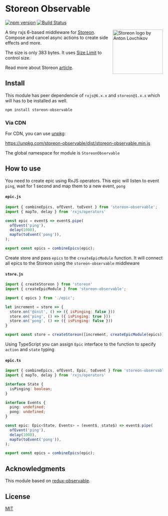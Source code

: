 # Storeon Observable

[![npm version](https://badge.fury.io/js/storeon-observable.svg)](https://www.npmjs.com/package/storeon-observable)
[![Build Status](https://travis-ci.org/distolma/storeon-observable.svg?branch=master)](https://travis-ci.org/distolma/storeon-observable)

<img src="https://storeon.github.io/storeon/logo.svg" align="right" alt="Storeon logo by Anton Lovchikov" width="160" height="142">

A tiny rxjs 6-based middleware for [Storeon]. Compose and cancel async actions to create side effects and more.

The size is only 383 bytes. It uses [Size Limit] to control size.

Read more about Storeon [article]. 

[storeon]: https://github.com/storeon/storeon 
[size limit]: https://github.com/ai/size-limit
[article]: https://evilmartians.com/chronicles/storeon-redux-in-173-bytes 

## Install
This module has peer dependencie of `rxjs@6.x.x` and `storeon@1.x.x` which will has to be installed as well.
```sh
npm install storeon-observable
``` 

### Via CDN
For CDN, you can use [unpkg](https://unpkg.com/):

https://unpkg.com/storeon-observable/dist/storeon-observable.min.js

The global namespace for module is `StoreonObservable`

## How to use

You need to create epic using RxJS operators. This epic will listen to event `ping`, wait for 1 second and map them to a new event, `pong`

#### `epic.js`
```javascript
import { combineEpics, ofEvent, toEvent } from 'storeon-observable';
import { mapTo, delay } from 'rxjs/operators'

const epic = event$ => event$.pipe(
  ofEvent('ping'),
  delay(1000),
  mapTo(toEvent('pong')),
);

export const epics = combineEpics(epic);
```

Create store and pass `epics` to the `createEpicModule` function. It will connect all epics to the Storeon using the `storeon-observable` middleware

#### `store.js`
```javascript
import { createStoreon } from 'storeon'
import { createEpicModule } from 'storeon-observable';

import { epics } from './epic';

let increment = store => {
  store.on('@init', () => ({ isPinging: false }))
  store.on('ping', () => ({ isPinging: true }))
  store.on('pong', () => ({ isPinging: false }))
}

export const store = createStoreon([increment, createEpicModule(epics)]);
```

Using TypeScript you can assign `Epic` interface to the function to specify `action` and `state` typing

#### `epic.ts`
```typescript
import { combineEpics, ofEvent, Epic, toEvent } from 'storeon-observable';
import { mapTo, delay } from 'rxjs/operators'

interface State {
  isPinging: boolean;
}

interface Events {
  ping: undefined;
  pong: undefined;
}

const epic: Epic<State, Events> = (event$, state$) => event$.pipe(
  ofEvent('ping'),
  delay(1000),
  mapTo(toEvent('pong')),
);

export const epics = combineEpics(epic);
```

## Acknowledgments

This module based on [redux-observable](https://github.com/redux-observable/redux-observable).

## License

[MIT](LICENCE)
